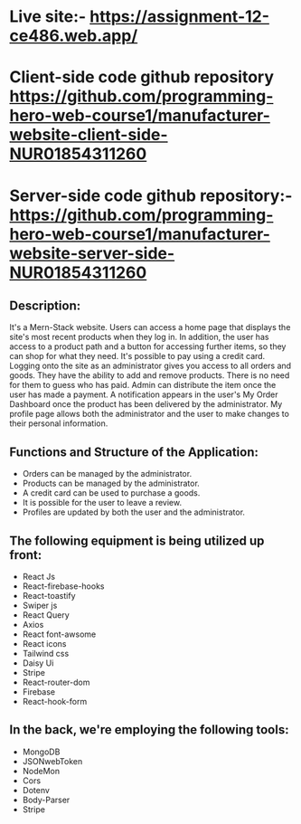# Live site:- https://assignment-12-ce486.web.app/
# Client-side code github repository https://github.com/programming-hero-web-course1/manufacturer-website-client-side-NUR01854311260
# Server-side code github repository:- https://github.com/programming-hero-web-course1/manufacturer-website-server-side-NUR01854311260

## Description:
It's a Mern-Stack website. Users can access a home page that displays the site's most recent products when they log in. In addition, the user has access to a product path and a button for accessing further items, so they can shop for what they need. It's possible to pay using a credit card. Logging onto the site as an administrator gives you access to all orders and goods. They have the ability to add and remove products. There is no need for them to guess who has paid. Admin can distribute the item once the user has made a payment. A notification appears in the user's My Order Dashboard once the product has been delivered by the administrator. My profile page allows both the administrator and the user to make changes to their personal information.

## Functions and Structure of the Application:

- Orders can be managed by the administrator.
- Products can be managed by the administrator.
- A credit card can be used to purchase a goods.
- It is possible for the user to leave a review.
- Profiles are updated by both the user and the administrator.

## The following equipment is being utilized up front:

- React Js
- React-firebase-hooks
- React-toastify
- Swiper js
- React Query
- Axios
- React font-awsome
- React icons
- Tailwind css
- Daisy Ui
- Stripe
- React-router-dom
- Firebase
- React-hook-form

## In the back, we're employing the following tools:
- MongoDB
- JSONwebToken
- NodeMon
- Cors
- Dotenv
- Body-Parser
- Stripe


